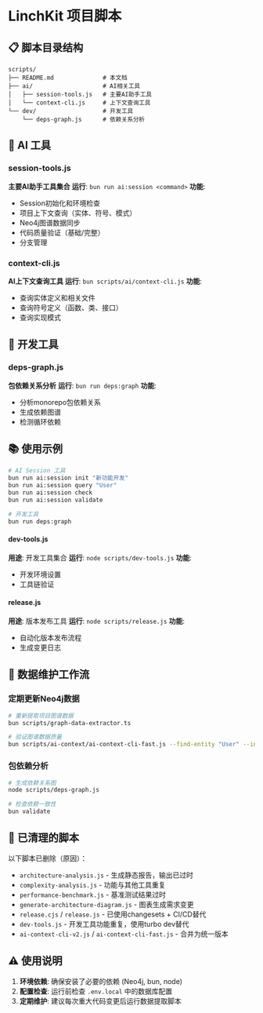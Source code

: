 # LinchKit 项目脚本

## 📋 脚本目录结构

```
scripts/
├── README.md              # 本文档
├── ai/                    # AI相关工具
│   ├── session-tools.js   # 主要AI助手工具
│   └── context-cli.js     # 上下文查询工具
└── dev/                   # 开发工具
    └── deps-graph.js      # 依赖关系分析
```

## 🤖 AI 工具

### session-tools.js
**主要AI助手工具集合**
**运行**: `bun run ai:session <command>`
**功能**: 
- Session初始化和环境检查
- 项目上下文查询（实体、符号、模式）
- Neo4j图谱数据同步
- 代码质量验证（基础/完整）
- 分支管理

### context-cli.js
**AI上下文查询工具**
**运行**: `bun scripts/ai/context-cli.js`
**功能**:
- 查询实体定义和相关文件
- 查询符号定义（函数、类、接口）
- 查询实现模式

## 🔧 开发工具

### deps-graph.js  
**包依赖关系分析**
**运行**: `bun run deps:graph`
**功能**:
- 分析monorepo包依赖关系
- 生成依赖图谱
- 检测循环依赖

## 📚 使用示例

```bash
# AI Session 工具
bun run ai:session init "新功能开发"
bun run ai:session query "User"
bun run ai:session check
bun run ai:session validate

# 开发工具
bun run deps:graph
```

#### dev-tools.js
**用途**: 开发工具集合
**运行**: `node scripts/dev-tools.js`
**功能**:
- 开发环境设置
- 工具链验证

#### release.js
**用途**: 版本发布工具
**运行**: `node scripts/release.js` 
**功能**:
- 自动化版本发布流程
- 生成变更日志

## 🔄 数据维护工作流

### 定期更新Neo4j数据
```bash
# 重新提取项目图谱数据
bun scripts/graph-data-extractor.ts

# 验证图谱数据质量  
bun scripts/ai-context/ai-context-cli-fast.js --find-entity "User" --include-related
```

### 包依赖分析
```bash
# 生成依赖关系图
node scripts/deps-graph.js

# 检查依赖一致性
bun validate
```

## 🚮 已清理的脚本

以下脚本已删除（原因）：
- `architecture-analysis.js` - 生成静态报告，输出已过时
- `complexity-analysis.js` - 功能与其他工具重复 
- `performance-benchmark.js` - 基准测试结果过时
- `generate-architecture-diagram.js` - 图表生成需求变更
- `release.cjs` / `release.js` - 已使用changesets + CI/CD替代
- `dev-tools.js` - 开发工具功能重复，使用turbo dev替代
- `ai-context-cli-v2.js` / `ai-context-cli-fast.js` - 合并为统一版本

## ⚠️ 使用说明

1. **环境依赖**: 确保安装了必要的依赖 (Neo4j, bun, node)
2. **配置检查**: 运行前检查 `.env.local` 中的数据库配置
3. **定期维护**: 建议每次重大代码变更后运行数据提取脚本